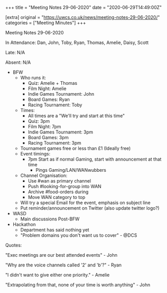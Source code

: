+++
title = "Meeting Notes 29-06-2020"
date = "2020-06-29T14:49:00Z"

[extra]
original = "https://uwcs.co.uk/news/meeting-notes-29-06-2020/"    
categories = ["Meeting Minutes"]
+++

<p>Meeting Notes 29-06-2020</p>

<!-- more -->

In Attendance: Dan, John, Toby, Ryan, Thomas, Amelie, Daisy, Scott

Late: N/A

Absent: N/A

  - BFW
      - Who runs it:
          - Quiz: Amelie + Thomas
          - Film Night: Amelie
          - Indie Games Tournament: John
          - Board Games: Ryan
          - Racing Tournament: Toby
      - Times:
          - All times are a "We'll try and start at this time"
          - Quiz: 3pm
          - Film Night: 7pm
          - Indie Games Tournament: 3pm
          - Board Games: 3pm
          - Racing Tournament: 3pm
      - Tournament games free or less than £1 (Ideally free)
      - Event timings:
          - 7pm Start as if normal Gaming, start with announcement at that time
              - Pings Gaming/LAN/WANwubbers
      - Channel Organisation:
          - Use \#wan as primary channel
          - Push \#looking-for-group into WAN
          - Archive \#food-orders during
          - Move WAN category to top
      - Will try a special Email for the event, emphasis on subject line
      - Put reminder/announcement on Twitter (also update twitter logo?)
  - WASD
      - Main discussions Post-BFW
  - Hackathon
      - Department has said nothing yet
      - "Problem domains you don't want us to cover" - @DCS

Quotes:

"Exec meetings are our best attended events" - John

"Why are the voice channels called '2' and 'b'?" - Ryan

"I didn't want to give either one priority." - Amelie

"Extrapolating from that, none of your time is worth anything" - John

